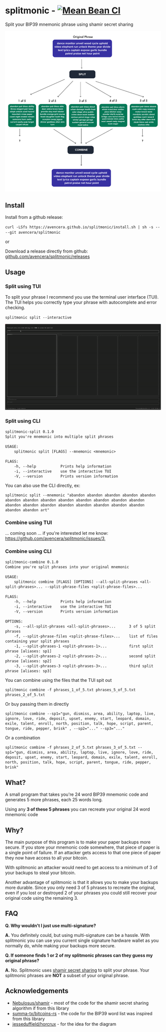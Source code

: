 # splitmonic - [![Mean Bean CI](https://github.com/avencera/splitmonic/workflows/Mean%20Bean%20CI/badge.svg)](https://github.com/avencera/splitmonic/actions?query=workflow%3A%22Mean+Bean+CI%22)

Split your BIP39 mnemonic phrase using shamir secret sharing

![](assets/splitmonic_explain.jpg)

## Install

Install from a github release:

`curl -LSfs https://avencera.github.io/splitmonic/install.sh | sh -s -- --git avencera/splitmonic`

or

Download a release directly from github: [github.com/avencera/splitmonic/releases](https://github.com/avencera/splitmonic/releases)

## Usage

### Split using TUI

To split your phrase I recommend you use the terminal user interface (TUI). The TUI helps you correctly
type your phrase with autocomplete and error checking.

`splitmonic split --interactive`

![](assets/split_interactive.gif)

### Split using CLI

```
splitmonic-split 0.1.0
Split you're mnemonic into multiple split phrases

USAGE:
    splitmonic split [FLAGS] --mnemonic <mnemonic>

FLAGS:
    -h, --help           Prints help information
    -i, --interactive    use the interactive TUI
    -V, --version        Prints version information
```

You can also use the CLI directly, ex:

```shell
splitmonic split --mnemonic "abandon abandon abandon abandon abandon abandon abandon abandon abandon abandon abandon abandon abandon abandon abandon abandon abandon abandon abandon abandon abandon abandon abandon art"
```

### Combine using TUI

... coming soon ... if you're interested let me know: https://github.com/avencera/splitmonic/issues/3,

### Combine using CLI

```
splitmonic-combine 0.1.0
Combine you're split phrases into your original mnemonic

USAGE:
    splitmonic combine [FLAGS] [OPTIONS] --all-split-phrases <all-split-phrases>... --split-phrase-files <split-phrase-files>...

FLAGS:
    -h, --help           Prints help information
    -i, --interactive    use the interactive TUI
    -V, --version        Prints version information

OPTIONS:
    -s, --all-split-phrases <all-split-phrases>...      3 of 5 split phrases
    -f, --split-phrase-files <split-phrase-files>...    list of files containing your split phrases
    -1, --split-phrases-1 <split-phrases-1>...          first split phrase [aliases: sp1]
    -2, --split-phrases-2 <split-phrases-2>...          second split phrase [aliases: sp2]
    -3, --split-phrases-3 <split-phrases-3>...          third split phrase [aliases: sp3]
```

You can combine using the files that the TUI spit out

```shell
splitmonic combine -f phrases_1_of_5.txt phrases_5_of_5.txt phrases_2_of_5.txt
```

Or buy passing them in directly

```shell
splitmonic combine --sp1="gun, dismiss, area, ability, laptop, live, ignore, love, ride, deposit, upset, enemy, start, leopard, domain, exile, talent, enroll, north, position, talk, hope, script, parent, tongue, ride, pepper, brisk" , --sp2="..." --sp3="..."
```

Or a combination

```shell
splitmonic combine -f phrases_2_of_5.txt phrases_3_of_5.txt --sp1="gun, dismiss, area, ability, laptop, live, ignore, love, ride, deposit, upset, enemy, start, leopard, domain, exile, talent, enroll, north, position, talk, hope, script, parent, tongue, ride, pepper, brisk"
```

## What?

A small program that takes you're 24 word BIP39 mnemonic code and generates 5 more phrases, each
25 words long.

Using any **3 of these 5 phrases** you can recreate your original 24 word mnemonic code

## Why?

The main purpose of this program is to make your paper backups more secure. If you store your
mnemonic code somewhere, that piece of paper is a single point of failure. If an attacker gets
access to that one piece of paper they now have access to all your bitcoin.

With splitmonic an attacker would need to get access to a minimum of 3 of your backups to steal your
bitcoin.

Another advantage of splitmonic is that it allows you to make your backups more durable. Since you only
need 3 of 5 phrases to recreate the original, even if you lost or destroyed 2 of your phrases you could
still recover your original code using the remaining 3.

## FAQ

**Q. Why wouldn't I just use multi-signature?**

**A.** You definitely could, but using multi-signature can be a hassle. With splitmonic you can use
you current single signature hardware wallet as you normally do, while making your backups more
secure.

**Q. If someone finds 1 or 2 of my splitmonic phrases can they guess my original phrase?**

**A.** No. Splitmonic uses [shamir secret sharing](https://en.wikipedia.org/wiki/Shamir%27s_Secret_Sharing)
to split your phrase. Your splitmonic phrases are **NOT** a subset of your original phrase.

## Acknowledgements

- [Nebulosus/shamir](https://github.com/Nebulosus/shamir) - most of the code for the shamir secret sharing algorithm if from this library
- [summa-tx/bitcoins-rs](https://github.com/summa-tx/bitcoins-rs) - the code for the BIP39 word list was inspired from this library
- [jesseduffield/horcrux](https://github.com/jesseduffield/horcrux) - for the idea for the diagram
